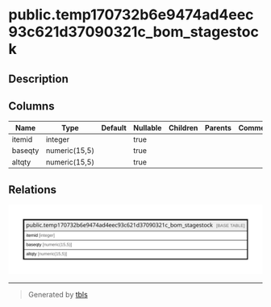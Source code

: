 # public.temp170732b6e9474ad4eec93c621d37090321c_bom_stagestock

## Description

## Columns

| Name | Type | Default | Nullable | Children | Parents | Comment |
| ---- | ---- | ------- | -------- | -------- | ------- | ------- |
| itemid | integer |  | true |  |  |  |
| baseqty | numeric(15,5) |  | true |  |  |  |
| altqty | numeric(15,5) |  | true |  |  |  |

## Relations

![er](public.temp170732b6e9474ad4eec93c621d37090321c_bom_stagestock.svg)

---

> Generated by [tbls](https://github.com/k1LoW/tbls)
